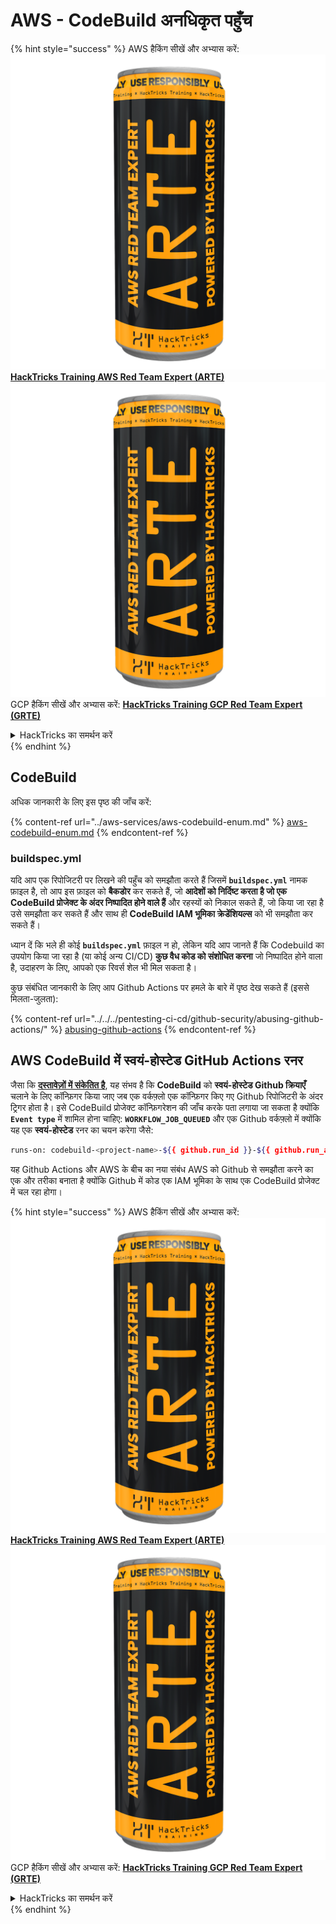 # AWS - CodeBuild अनधिकृत पहुँच

{% hint style="success" %}
AWS हैकिंग सीखें और अभ्यास करें:<img src="../../../.gitbook/assets/image (1) (1) (1).png" alt="" data-size="line">[**HackTricks Training AWS Red Team Expert (ARTE)**](https://training.hacktricks.xyz/courses/arte)<img src="../../../.gitbook/assets/image (1) (1) (1).png" alt="" data-size="line">\
GCP हैकिंग सीखें और अभ्यास करें: <img src="../../../.gitbook/assets/image (2).png" alt="" data-size="line">[**HackTricks Training GCP Red Team Expert (GRTE)**<img src="../../../.gitbook/assets/image (2).png" alt="" data-size="line">](https://training.hacktricks.xyz/courses/grte)

<details>

<summary>HackTricks का समर्थन करें</summary>

* [**सदस्यता योजनाएँ**](https://github.com/sponsors/carlospolop) देखें!
* **हमारे** 💬 [**Discord समूह**](https://discord.gg/hRep4RUj7f) या [**telegram समूह**](https://t.me/peass) में शामिल हों या **Twitter** 🐦 पर **हमें फॉलो करें** [**@hacktricks\_live**](https://twitter.com/hacktricks_live)**.**
* **हैकिंग ट्रिक्स साझा करें और** [**HackTricks**](https://github.com/carlospolop/hacktricks) और [**HackTricks Cloud**](https://github.com/carlospolop/hacktricks-cloud) गिटहब रिपोजिटरी में PR सबमिट करें।

</details>
{% endhint %}

## CodeBuild

अधिक जानकारी के लिए इस पृष्ठ की जाँच करें:

{% content-ref url="../aws-services/aws-codebuild-enum.md" %}
[aws-codebuild-enum.md](../aws-services/aws-codebuild-enum.md)
{% endcontent-ref %}

### buildspec.yml

यदि आप एक रिपोजिटरी पर लिखने की पहुँच को समझौता करते हैं जिसमें **`buildspec.yml`** नामक फ़ाइल है, तो आप इस फ़ाइल को **बैकडोर** कर सकते हैं, जो **आदेशों को निर्दिष्ट करता है जो एक CodeBuild प्रोजेक्ट के अंदर निष्पादित होने वाले हैं** और रहस्यों को निकाल सकते हैं, जो किया जा रहा है उसे समझौता कर सकते हैं और साथ ही **CodeBuild IAM भूमिका क्रेडेंशियल्स** को भी समझौता कर सकते हैं।

ध्यान दें कि भले ही कोई **`buildspec.yml`** फ़ाइल न हो, लेकिन यदि आप जानते हैं कि Codebuild का उपयोग किया जा रहा है (या कोई अन्य CI/CD) **कुछ वैध कोड को संशोधित करना** जो निष्पादित होने वाला है, उदाहरण के लिए, आपको एक रिवर्स शेल भी मिल सकता है।

कुछ संबंधित जानकारी के लिए आप Github Actions पर हमले के बारे में पृष्ठ देख सकते हैं (इससे मिलता-जुलता):

{% content-ref url="../../../pentesting-ci-cd/github-security/abusing-github-actions/" %}
[abusing-github-actions](../../../pentesting-ci-cd/github-security/abusing-github-actions/)
{% endcontent-ref %}

## AWS CodeBuild में स्वयं-होस्टेड GitHub Actions रनर <a href="#action-runner" id="action-runner"></a>

जैसा कि [**दस्तावेज़ों में संकेतित है**](https://docs.aws.amazon.com/codebuild/latest/userguide/action-runner.html), यह संभव है कि **CodeBuild** को **स्वयं-होस्टेड Github क्रियाएँ** चलाने के लिए कॉन्फ़िगर किया जाए जब एक वर्कफ़्लो एक कॉन्फ़िगर किए गए Github रिपोजिटरी के अंदर ट्रिगर होता है। इसे CodeBuild प्रोजेक्ट कॉन्फ़िगरेशन की जाँच करके पता लगाया जा सकता है क्योंकि **`Event type`** में शामिल होना चाहिए: **`WORKFLOW_JOB_QUEUED`** और एक Github वर्कफ़्लो में क्योंकि यह एक **स्वयं-होस्टेड** रनर का चयन करेगा जैसे:
```bash
runs-on: codebuild-<project-name>-${{ github.run_id }}-${{ github.run_attempt }}
```
यह Github Actions और AWS के बीच का नया संबंध AWS को Github से समझौता करने का एक और तरीका बनाता है क्योंकि Github में कोड एक IAM भूमिका के साथ एक CodeBuild प्रोजेक्ट में चल रहा होगा।

{% hint style="success" %}
AWS हैकिंग सीखें और अभ्यास करें:<img src="../../../.gitbook/assets/image (1) (1) (1).png" alt="" data-size="line">[**HackTricks Training AWS Red Team Expert (ARTE)**](https://training.hacktricks.xyz/courses/arte)<img src="../../../.gitbook/assets/image (1) (1) (1).png" alt="" data-size="line">\
GCP हैकिंग सीखें और अभ्यास करें: <img src="../../../.gitbook/assets/image (2).png" alt="" data-size="line">[**HackTricks Training GCP Red Team Expert (GRTE)**<img src="../../../.gitbook/assets/image (2).png" alt="" data-size="line">](https://training.hacktricks.xyz/courses/grte)

<details>

<summary>HackTricks का समर्थन करें</summary>

* [**सदस्यता योजनाएँ**](https://github.com/sponsors/carlospolop) देखें!
* **💬 [**Discord समूह**](https://discord.gg/hRep4RUj7f) या [**telegram समूह**](https://t.me/peass) में शामिल हों या **Twitter** 🐦 पर हमें **फॉलो करें** [**@hacktricks\_live**](https://twitter.com/hacktricks_live)**.**
* **हैकिंग ट्रिक्स साझा करें और** [**HackTricks**](https://github.com/carlospolop/hacktricks) और [**HackTricks Cloud**](https://github.com/carlospolop/hacktricks-cloud) github रिपोजिटरी में PRs सबमिट करें।

</details>
{% endhint %}

